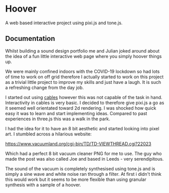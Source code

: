 # Hoover

A web based interactive project using pixi.js and tone.js.

## Documentation

Whilst building a sound design portfolio me and Julian joked around about the idea of a fun little interactive web page where you simply hoover things up.

We were mainly confined indoors with the COVID-19 lockdown so had lots of time to work on off grid therefore I actually started to work on this project as a trivial little project to improve my skills and just have a laugh. It is such a refreshing change from the day job.

I started out using [cables](https://cables.gl) however this was not capable of the task in hand. Interactivity in cables is very basic. I decided to therefore give pixi.js a go as it seemed well orientated toward 2d rendering. I was shocked how quick easy it was to learn and start implementing ideas. Compared to past experiences in three.js this was a walk in the park.

I had the idea for it to have an 8 bit aesthetic and started looking into pixel art. I stumbled across a hilarious website:

https://www.vacuumland.org/cgi-bin/TD/TD-VIEWTHREAD.cgi?22023

Which had a perfect 8 bit vacuum cleaner PNG for me to use. The guy who made the post was also called Joe and based in Leeds - very serendipitous.

The sound of the vacuum is completely synthesised using tone.js and is simply a sine wave and white noise ran through a filter. At first i didn't think this would work but it seems to be more flexible than using granular synthesis with a sample of a hoover.
